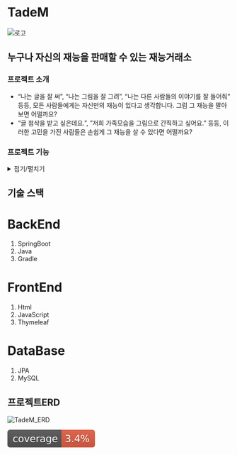 # TadeM
![로고](https://user-images.githubusercontent.com/108784880/197512666-f2a8c90d-5d90-4328-afba-d02556d6d1a5.png)
## 누구나 자신의 재능을 판매할 수 있는 재능거래소

### 프로젝트 소개 
- “나는 글을 잘 써”, “나는 그림을 잘 그려”, “나는 다른 사람들의 이야기를 잘 들어줘” 등등, 모든 사람들에게는 자신만의 재능이 있다고 생각합니다. 그럼 그 재능을 팔아보면 어떨까요?
- “글 첨삭을 받고 싶은데요.”, ”저희 가족모습을 그림으로 간직하고 싶어요.” 등등, 이러한 고민을 가진 사람들은 손쉽게 그 재능을 살 수 있다면 어떨까요?

### 프로젝트 기능 

<details>
<summary>접기/펼치기</summary>

## 공통
## 1. **회원가입과 로그인**

- 사용자는 회원가입을 할 수 있습니다.
    
    -  회원가입시, **‘이메일 ‘, ‘이름’, ‘비밀번호’, ‘전화번호’를 필수로 입력**해야 하며,
    
          **‘개인정보수집동의’, ‘개인정보 수집동의’ 부분을 필수로 체크**해야 합니다.
    
         ‘결제메일 전송 수신동의’는 선택 사항입니다.(구매자만)
    
    - 회원가입시 **이미 회원가입 된 이메일로** 회원가입을 시도하면 에러를 발생시킵니다.
    
- 구매자/판매자는 회원가입의 정보를 이용하여 로그인을 할 수 있습니다.

     - 로그인을 하기 위해서는 **등록된 이메일로 보내진 메일을 확인하여 계정을 활성화** 해야 합니다.

     - **계정 활성화가 되지 않았다면**, 로그인 시 에러가 발생합니다.

     - 로그인 시 **회원가입한적 없는 이메일을 이용하여 로그인을 시도**하면 에러가 발생합니다.

     - 로그인 시 **이메일과 비밀번호가 일치하지 않는다면** 에러가 발생합니다.

---

## 2. 회원탈퇴

- 사용자는 **‘마이페이지’ - ‘회원정보’ - ‘회원탈퇴’를 누르고 비밀번호를 입력**하면 회원탈퇴를 할 수 있습니다.

    - **회원탈퇴 처리된 회원이 다시 해당 정보로 로그인 시도시**, 에러가 발생합니다.

---

## 3. 구매자 / 판매자 거래진행

- 판매자가 올려놓은 상품을 구매자가 거래하게 되면 **1차적으로 해당 제품 가격에 맞는 금액이**

 **구매자 → 관리자에게 입금**됩니다. 이후 거래가 정상적으로 종료되고 구매자가 

‘마이페이지’ -  ‘거래내역 ’에서 ‘거래완료’를 클릭하면 **2차적으로 관리자 → 판매자에게** 

**금액이 입금**됩니다.(이 과정에서 일부 수수료가 발생합니다.)

- 거래내역에는 구매자에게는 ‘거래 신청중’ - ‘거래 진행중’ - ‘거래 완료’ 순으로

      판매자에게는 ‘거래 진행중’ - ‘거래 완료’ 순으로 진행순서가 표시됩니다.

---

## 4. 구매자 / 판매자 1 : 1대화

- 구매자가 상품페이지에 들어가, 우측 하단 **‘판매자와의 1 : 1채팅’ 버튼**을 누르면 구매자 / 판매자 채팅이 시작됩니다.

- 채팅 내용은 **‘마이페이지’ - ‘메세지함’** 을 확인하면 됩니다.
    
    # 구매자

## 1. 구매자 상품구매(의뢰)

- 구매자는 카테고리 - 해당 제품 페이지로 들어가 오른쪽 하단 ‘구매/의뢰’ 버튼을 눌러

      해당 상품을 구매할 수 있습니다.

    - 이미 구매한 상품은, **‘의뢰 진행중’ 상태에서 재신청 할 시** 에러가 발생합니다.

---

## 2. 구매자 의뢰게시판 글 작성 / 목록확인

- 구매자는 메인 페이지 ‘의뢰게시판’ - ‘글 작성’ 을 눌러 글을 쓸 수 있습니다.

      (의뢰를 신청 할 수 있습니다.)

    - 의뢰게시판 글 작성 시, **‘의뢰 제목’, ‘의뢰 내용’, ‘원하는 비용’, ‘원하는 기간’을 필수로 작성**해야        

      합니다.

- 구매자는 **‘마이페이지’ - ‘의뢰게시판 목록 확인’** 을 클릭해 올렸던 글을 확인할 수 있습니다.

---

## 3. 구매자 찜 하기 / 찜 목록 확인

- 구매자는 제품 페이지 오른쪽 하단 ‘찜하기’를 눌러 해당 제품을 찜 할 수 있습니다.

    - 한번 더 ‘찜하기’를 누르면 ‘찜하기’가 취소됩니다.

- 구매자는 **‘마이페이지’ - ‘찜 목록’ 에서** 자신이 찜한 제품의 목록들을 볼 수 있습니다.

---

## 4. 구매자 리뷰쓰기 / 내가 쓴 리뷰보기

- 구매자는 자신이 구매했던 제품에 한 해 리뷰를 작성할 수 있습니다.

   - **구매하지 않았던 제품에 ‘리뷰하기’를 클릭**하면, 에러가 발생합니다.

- 구매자는 **‘마이페이지’ - ‘내가 쓴 리뷰보기’ 에서** 자신이 썼던 리뷰들을 볼 수 있습니다.

# 판매자

## 1. 판매자 상품등록

- 판매자는 메인 페이지 우 상단 ‘상품등록’ 을 누르면 상품을 등록할 수 있습니다.

     - 상품 판매 시, **‘제품 이름’, ‘제품 설명’, ‘제품 가격’, ‘걸리는 기간’을 필수로 작성**해야 합니다.

---

## 2. 판매자 제품광고 신청

- 판매자는 자신의 제품을 일정 기간동안 메인 페이지에 ‘배너’ 형식으로 홍보 할 수 있습니다.

    - 자신의 제품 중 **‘1개’만** 가능합니다.

    - 홍보 신청 시, 일정 비용이 청구됩니다.

# 관리자

## 1. 관리자 기능

- 관리자는 **‘회원관리**’를 통해 회원의 ‘이메일’, ‘이름’, ‘비밀번호’, ‘전화번호’, ‘가입일’,

      ‘메일인증여부’, ‘회원상태’, ‘개인정보수집동의’, ‘ 개인정보 3자 제공동의’, ‘결제메일 전송 수신

      동의를 확인할 수 있습니다.

- 관리자는 **‘배너관리’**를 통해 판매자의 제품을 메인페이지에 홍보 해 줄 수 있습니다.

- 관리자는 **‘카테고리관리’**를 통해 카테고리를 관리할 수 있습니다.

- 관리자는 **‘공지사항관리’**를 통해 공지사항을 관리할 수 있습니다.

- 관리자는 **‘Q&A서비스 관리’**를 통해 Q&A서비스를 관리할 수 있습니다.
    
</details>
    
## 기술 스택
# BackEnd

1. SpringBoot
2. Java
3. Gradle

# FrontEnd
1. Html
2. JavaScript
3. Thymeleaf

# DataBase
1. JPA
2. MySQL

## 프로젝트ERD
![TadeM_ERD](https://user-images.githubusercontent.com/108784880/197512697-47abeaff-d5d1-445e-9460-85587e23a3af.png)


![test coverage](.github/badges/jacoco.svg)
